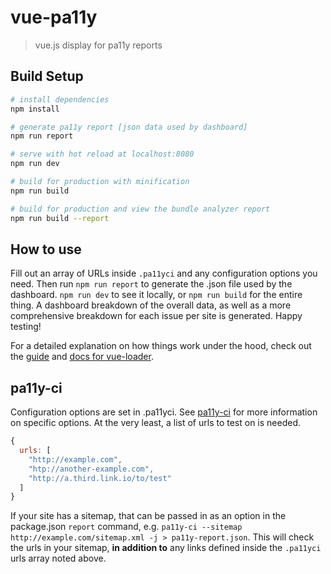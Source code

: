# vue-pa11y

> vue.js display for pa11y reports

## Build Setup

``` bash
# install dependencies
npm install

# generate pa11y report [json data used by dashboard]
npm run report

# serve with hot reload at localhost:8080
npm run dev

# build for production with minification
npm run build

# build for production and view the bundle analyzer report
npm run build --report
```

## How to use

Fill out an array of URLs inside `.pa11yci` and any configuration options you need. Then run `npm run report` to generate the .json file used by the dashboard.
`npm run dev` to see it locally, or `npm run build` for the entire thing. A dashboard breakdown of the overall data, as well as a more comprehensive breakdown for each issue per site is generated. Happy testing!


For a detailed explanation on how things work under the hood, check out the [guide](http://vuejs-templates.github.io/webpack/) and [docs for vue-loader](http://vuejs.github.io/vue-loader).

## pa11y-ci

Configuration options are set in .pa11yci. See [pa11y-ci](https://github.com/pa11y/pa11y-ci) for more information on specific options. At the very least, a list of urls to test on is needed.

```js
{ 
  urls: [
    "http://example.com",
    "htp://another-example.com",
    "http://a.third.link.io/to/test"
  ]
}
```

If your site has a sitemap, that can be passed in as an option in the package.json `report` command, e.g. `pa11y-ci --sitemap http://example.com/sitemap.xml -j > pa11y-report.json`. This will check the urls in your sitemap, __in addition to__ any links defined inside the `.pa11yci` urls array noted above.